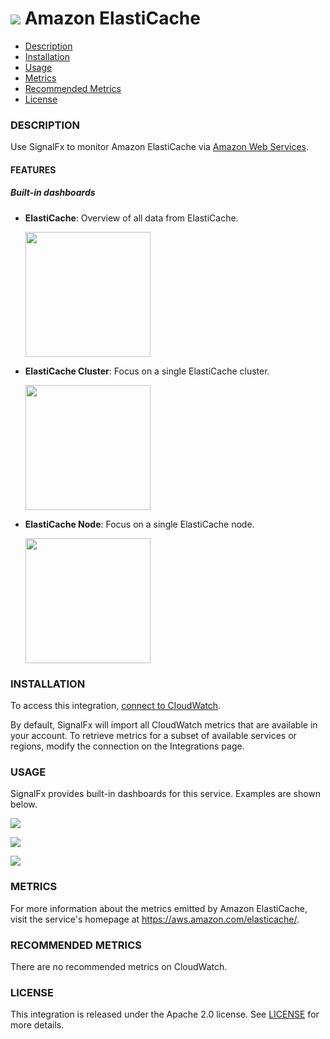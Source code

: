 # ![](./img/integration_awselasticache.png) Amazon ElastiCache

- [Description](#description)
- [Installation](#installation)
- [Usage](#usage)
- [Metrics](#metrics)
- [Recommended Metrics](#recommended-metrics)
- [License](#license)

### DESCRIPTION

Use SignalFx to monitor Amazon ElastiCache via [Amazon Web Services](https://github.com/signalfx/integrations/tree/master/aws)[](sfx_link:aws).

#### FEATURES

##### Built-in dashboards

- **ElastiCache**: Overview of all data from ElastiCache.

  [<img src='./img/dashboard_elasticache_overview.png' width=200px>](./img/dashboard_elasticache_overview.png)

- **ElastiCache Cluster**: Focus on a single ElastiCache cluster.

  [<img src='./img/dashboard_elasticache_cluster.png' width=200px>](./img/dashboard_elasticache_cluster.png)

- **ElastiCache Node**: Focus on a single ElastiCache node.

  [<img src='./img/dashboard_elasticache_node.png' width=200px>](./img/dashboard_elasticache_node.png)

### INSTALLATION

To access this integration, [connect to CloudWatch](https://github.com/signalfx/integrations/tree/master/aws)[](sfx_link:aws).

By default, SignalFx will import all CloudWatch metrics that are available in your account. To retrieve metrics for a subset of available services or regions, modify the connection on the Integrations page.

### USAGE

SignalFx provides built-in dashboards for this service. Examples are shown below.

![](./img/dashboard_elasticache_overview.png)

![](./img/dashboard_elasticache_cluster.png)

![](./img/dashboard_elasticache_node.png)

### METRICS

For more information about the metrics emitted by Amazon ElastiCache, visit the service's homepage at <a target="_blank" href="https://aws.amazon.com/elasticache/">https://aws.amazon.com/elasticache/</a>.

### RECOMMENDED METRICS

There are no recommended metrics on CloudWatch.

### LICENSE

This integration is released under the Apache 2.0 license. See [LICENSE](./LICENSE) for more details.
